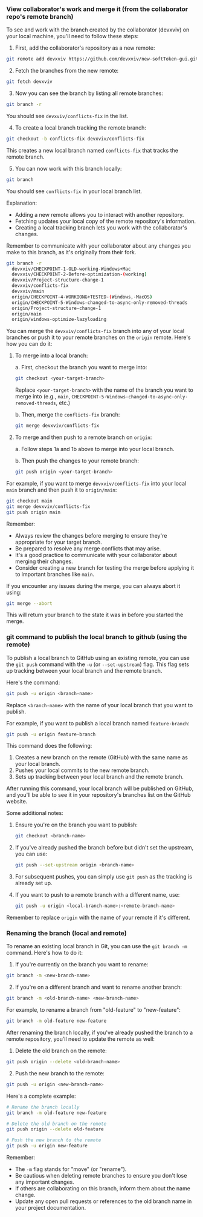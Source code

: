 
### View collaborator's work and merge it (from the collaborator repo's remote branch)

To see and work with the branch created by the collaborator (devxviv) on your local machine, you'll need to follow these steps:

1. First, add the collaborator's repository as a new remote:

```bash
git remote add devxviv https://github.com/devxviv/new-softToken-gui.git
```

2. Fetch the branches from the new remote:

```bash
git fetch devxviv
```

3. Now you can see the branch by listing all remote branches:

```bash
git branch -r
```

You should see `devxviv/conflicts-fix` in the list.

4. To create a local branch tracking the remote branch:

```bash
git checkout -b conflicts-fix devxviv/conflicts-fix
```

This creates a new local branch named `conflicts-fix` that tracks the remote branch.

5. You can now work with this branch locally:

```bash
git branch
```

You should see `conflicts-fix` in your local branch list.

Explanation:
- Adding a new remote allows you to interact with another repository.
- Fetching updates your local copy of the remote repository's information.
- Creating a local tracking branch lets you work with the collaborator's changes.

Remember to communicate with your collaborator about any changes you make to this branch, as it's originally from their fork.

``` bash
git branch -r
  devxviv/CHECKPOINT-1-OLD-working-Windows+Mac
  devxviv/CHECKPOINT-2-Before-optimization-(working)
  devxviv/Project-structure-change-1
  devxviv/conflicts-fix
  devxviv/main
  origin/CHECKPOINT-4-WORKIONG+TESTED-(Windows,-MacOS)
  origin/CHECKPOINT-5-Windows-changed-to-async-only-removed-threads
  origin/Project-structure-change-1
  origin/main
  origin/windows-optimize-lazyloading
```

You can merge the `devxviv/conflicts-fix` branch into any of your local branches or push it to your remote branches on the `origin` remote. Here's how you can do it:

1. To merge into a local branch:

   a. First, checkout the branch you want to merge into:
   ```bash
   git checkout <your-target-branch>
   ```
   Replace `<your-target-branch>` with the name of the branch you want to merge into (e.g., `main`, `CHECKPOINT-5-Windows-changed-to-async-only-removed-threads`, etc.)

   b. Then, merge the `conflicts-fix` branch:
   ```bash
   git merge devxviv/conflicts-fix
   ```

2. To merge and then push to a remote branch on `origin`:

   a. Follow steps 1a and 1b above to merge into your local branch.
   
   b. Then push the changes to your remote branch:
   ```bash
   git push origin <your-target-branch>
   ```

For example, if you want to merge `devxviv/conflicts-fix` into your local `main` branch and then push it to `origin/main`:

```bash
git checkout main
git merge devxviv/conflicts-fix
git push origin main
```

Remember:
- Always review the changes before merging to ensure they're appropriate for your target branch.
- Be prepared to resolve any merge conflicts that may arise.
- It's a good practice to communicate with your collaborator about merging their changes.
- Consider creating a new branch for testing the merge before applying it to important branches like `main`.

If you encounter any issues during the merge, you can always abort it using:

```bash
git merge --abort
```

This will return your branch to the state it was in before you started the merge.

### git command to publish the local branch to github (using the remote)
To publish a local branch to GitHub using an existing remote, you can use the `git push` command with the `-u` (or `--set-upstream`) flag. This flag sets up tracking between your local branch and the remote branch.

Here's the command:

```bash
git push -u origin <branch-name>
```

Replace `<branch-name>` with the name of your local branch that you want to publish.

For example, if you want to publish a local branch named `feature-branch`:

```bash
git push -u origin feature-branch
```

This command does the following:
1. Creates a new branch on the remote (GitHub) with the same name as your local branch.
2. Pushes your local commits to the new remote branch.
3. Sets up tracking between your local branch and the remote branch.

After running this command, your local branch will be published on GitHub, and you'll be able to see it in your repository's branches list on the GitHub website.

Some additional notes:

1. Ensure you're on the branch you want to publish:
   ```bash
   git checkout <branch-name>
   ```

2. If you've already pushed the branch before but didn't set the upstream, you can use:
   ```bash
   git push --set-upstream origin <branch-name>
   ```

3. For subsequent pushes, you can simply use `git push` as the tracking is already set up.

4. If you want to push to a remote branch with a different name, use:
   ```bash
   git push -u origin <local-branch-name>:<remote-branch-name>
   ```

Remember to replace `origin` with the name of your remote if it's different.

### Renaming the branch (local and remote)
To rename an existing local branch in Git, you can use the `git branch -m` command. Here's how to do it:

1. If you're currently on the branch you want to rename:

```bash
git branch -m <new-branch-name>
```

2. If you're on a different branch and want to rename another branch:

```bash
git branch -m <old-branch-name> <new-branch-name>
```

For example, to rename a branch from "old-feature" to "new-feature":

```bash
git branch -m old-feature new-feature
```

After renaming the branch locally, if you've already pushed the branch to a remote repository, you'll need to update the remote as well:

1. Delete the old branch on the remote:

```bash
git push origin --delete <old-branch-name>
```

2. Push the new branch to the remote:

```bash
git push -u origin <new-branch-name>
```

Here's a complete example:

```bash
# Rename the branch locally
git branch -m old-feature new-feature

# Delete the old branch on the remote
git push origin --delete old-feature

# Push the new branch to the remote
git push -u origin new-feature
```

Remember:
- The `-m` flag stands for "move" (or "rename").
- Be cautious when deleting remote branches to ensure you don't lose any important changes.
- If others are collaborating on this branch, inform them about the name change.
- Update any open pull requests or references to the old branch name in your project documentation.